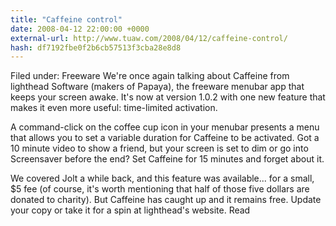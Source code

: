 ```yaml
---
title: "Caffeine control"
date: 2008-04-12 22:00:00 +0000
external-url: http://www.tuaw.com/2008/04/12/caffeine-control/
hash: df7192fbe0f2b6cb57513f3cba28e8d8
---
```


Filed under: Freeware
We're once again talking about Caffeine from lighthead Software (makers of Papaya), the freeware menubar app that keeps your screen awake. It's now at version 1.0.2 with one new feature that makes it even more useful: time-limited activation. 

A command-click on the coffee cup icon in your menubar presents a menu that allows you to set a variable duration for Caffeine to be activated. Got a 10 minute video to show a friend, but your screen is set to dim or go into Screensaver before the end? Set Caffeine for 15 minutes and forget about it.

We covered Jolt a while back, and this feature was available... for a small, $5 fee (of course, it's worth mentioning that half of those five dollars are donated to charity). But Caffeine has caught up and it remains free. Update your copy or take it for a spin at lighthead's website.
Read
